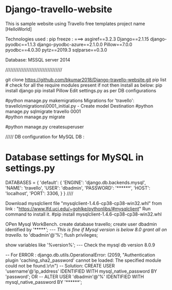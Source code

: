 # Django-travello-website

This is sample website using Travello free templates project name [HelloWorld]

Technologies used :  pip freeze : ===> 
asgiref==3.2.3
Django==2.1.15
django-pyodbc==1.1.3
django-pyodbc-azure==2.1.0.0
Pillow==7.0.0
pyodbc==4.0.30
pytz==2019.3
sqlparse==0.3.0

Database:
MSSQL server 2014

///////////////////////////////////

git clone https://github.com/bkumar2018/Django-travello-website.git
pip list # check for all the require modules present if not then install as below:
pip install django
pip install Pillow
Edit settings.py as per DB configurations

#python manage.py makemigrations
Migrations for 'travello':
  travello\migrations\0001_initial.py
    - Create model Destination
#python manage.py sqlmigrate travello 0001	
#python manage.py migrate

#python manage.py createsuperuser 

/////
DB configuration for MySQL DB :
# Database settings for MySQL in settings.py
DATABASES = {
    'default': {
        'ENGINE': 'django.db.backends.mysql',        
        'NAME': 'travello',
        'USER': 'dbadmin',
        'PASSWORD': '******',
        'HOST': 'localhost', 
        'PORT': 3306,
    }
}
////

Download mysqlclient file "mysqlclient-1.4.6-cp38-cp38-win32.whl" from link : "https://www.lfd.uci.edu/~gohlke/pythonlibs/#mysqlclient" 
Run command to install it.
#pip install mysqlclient-1.4.6-cp38-cp38-win32.whl

OPen Mysql WorkBench.
create database travello; 
create user dbadmin identified by '******';   --- This is fine if Mysql version is below 8.0
grant all on travello.* to 'dbadmin'@'%';
flush privileges;

show variables like '%version%';    --- Check the mysql db version 8.0.9

-- For ERROR : django.db.utils.OperationalError: (2059, "Authentication plugin 'caching_sha2_password' cannot be loaded: The specified module could not be found.\r\n") 
-- Solution:  CREATE USER 'username'@'ip_address' IDENTIFIED WITH mysql_native_password BY 'password';
OR
-- ALTER USER 'dbadmin'@'%' IDENTIFIED WITH mysql_native_password BY '******';


